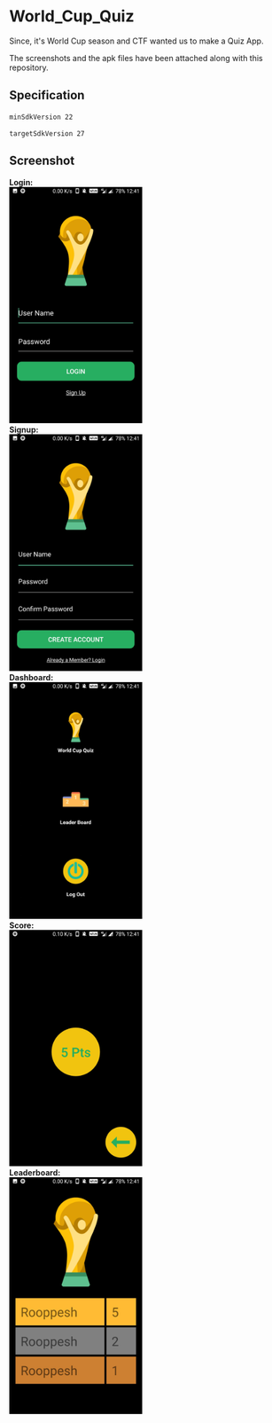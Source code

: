 # World_Cup_Quiz
Since, it's World Cup season and CTF wanted us to make a Quiz App. 

The screenshots and the apk files have been attached along with this repository. 
<br />
## Specification
```
minSdkVersion 22
```
```
targetSdkVersion 27
```
## Screenshot
<b>Login:</b> <br />
<img src="https://github.com/Rooppesh/World_Cup_Quiz/blob/master/Screenshots/Login1.jpg" height="426.666666667" width="240">
<br />
<b>Signup: </b><br />
<img src="https://github.com/Rooppesh/World_Cup_Quiz/blob/master/Screenshots/Signup1.jpg" height="426.666666667" width="240">
<br />
<b>Dashboard:</b> <br />
<img src="https://github.com/Rooppesh/World_Cup_Quiz/blob/master/Screenshots/Dashboard1.jpg" height="426.666666667" width="240">
<br />
<b>Score:</b> <br />
<img src="https://github.com/Rooppesh/World_Cup_Quiz/blob/master/Screenshots/Score.jpg" height="426.666666667" width="240">
<br />
<b>Leaderboard:</b> <br />
<img src="https://github.com/Rooppesh/World_Cup_Quiz/blob/master/Screenshots/Leaderboard.jpg" height="426.666666667" width="240">
<br />
